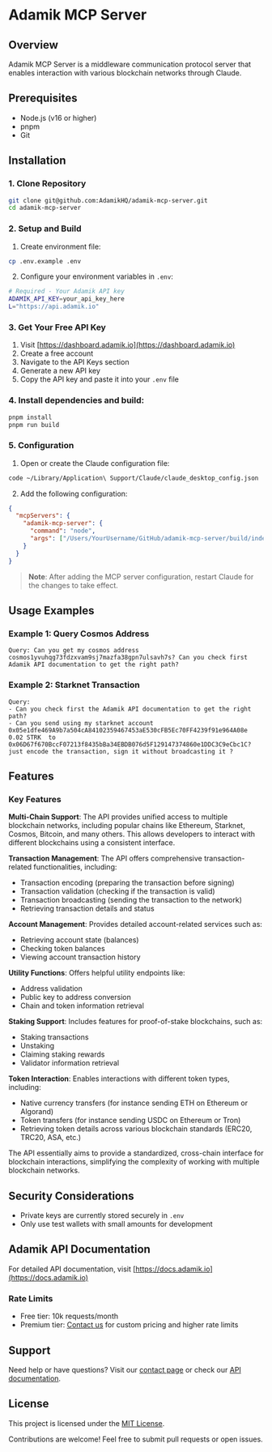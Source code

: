 # Adamik MCP Server

## Overview

Adamik MCP Server is a middleware communication protocol server that enables interaction with various blockchain networks through Claude.

## Prerequisites

- Node.js (v16 or higher)
- pnpm
- Git

## Installation

### 1. Clone Repository

```bash
git clone git@github.com:AdamikHQ/adamik-mcp-server.git
cd adamik-mcp-server
```

### 2. Setup and Build

1. Create environment file:

```bash
cp .env.example .env
```

2. Configure your environment variables in `.env`:

```bash
# Required - Your Adamik API key
ADAMIK_API_KEY=your_api_key_here
L="https://api.adamik.io"
```

### 3. Get Your Free API Key

1. Visit [https://dashboard.adamik.io](https://dashboard.adamik.io)
2. Create a free account
3. Navigate to the API Keys section
4. Generate a new API key
5. Copy the API key and paste it into your `.env` file

### 4. Install dependencies and build:

```bash
pnpm install
pnpm run build
```

### 5. Configuration

1. Open or create the Claude configuration file:

```bash
code ~/Library/Application\ Support/Claude/claude_desktop_config.json
```

2. Add the following configuration:

```json
{
  "mcpServers": {
    "adamik-mcp-server": {
      "command": "node",
      "args": ["/Users/YourUsername/GitHub/adamik-mcp-server/build/index.js"]
    }
  }
}
```

> **Note**: After adding the MCP server configuration, restart Claude for the changes to take effect.

## Usage Examples

### Example 1: Query Cosmos Address

```
Query: Can you get my cosmos address cosmos1yvuhqg73fdzxvam9sj7mazfa38gpn7ulsavh7s? Can you check first Adamik API documentation to get the right path?
```

### Example 2: Starknet Transaction

```
Query:
- Can you check first the Adamik API documentation to get the right path?
- Can you send using my starknet account 0x05e1dfe469A9b7a504cA84102359467453aE530cFB5Ec70FF4239f91e964A08e 0.02 STRK  to 0x06D67f670BccF07213f8435bBa34EBDB076d5F129147374860e1DDC3C9eCbc1C? just encode the transaction, sign it without broadcasting it ?
```

## Features

### Key Features

**Multi-Chain Support**: The API provides unified access to multiple blockchain networks, including popular chains like Ethereum, Starknet, Cosmos, Bitcoin, and many others. This allows developers to interact with different blockchains using a consistent interface.

**Transaction Management**: The API offers comprehensive transaction-related functionalities, including:

- Transaction encoding (preparing the transaction before signing)
- Transaction validation (checking if the transaction is valid)
- Transaction broadcasting (sending the transaction to the network)
- Retrieving transaction details and status

**Account Management**: Provides detailed account-related services such as:

- Retrieving account state (balances)
- Checking token balances
- Viewing account transaction history

**Utility Functions**: Offers helpful utility endpoints like:

- Address validation
- Public key to address conversion
- Chain and token information retrieval

**Staking Support**: Includes features for proof-of-stake blockchains, such as:

- Staking transactions
- Unstaking
- Claiming staking rewards
- Validator information retrieval

**Token Interaction**: Enables interactions with different token types, including:

- Native currency transfers (for instance sending ETH on Ethereum or Algorand)
- Token transfers (for instance sending USDC on Ethereum or Tron)
- Retrieving token details across various blockchain standards (ERC20, TRC20, ASA, etc.)

The API essentially aims to provide a standardized, cross-chain interface for blockchain interactions, simplifying the complexity of working with multiple blockchain networks.

## Security Considerations

- Private keys are currently stored securely in `.env`
- Only use test wallets with small amounts for development

## Adamik API Documentation

For detailed API documentation, visit [https://docs.adamik.io](https://docs.adamik.io)

### Rate Limits

- Free tier: 10k requests/month
- Premium tier: [Contact us](https://adamik.io/contact) for custom pricing and higher rate limits

## Support

Need help or have questions? Visit our [contact page](https://adamik.io/contact) or check our [API documentation](https://docs.adamik.io).

## License

This project is licensed under the [MIT License](LICENSE).

Contributions are welcome! Feel free to submit pull requests or open issues.

